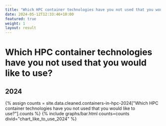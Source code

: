 ```yaml
---
title: "Which HPC container technologies have you not used that you would like to use?"
date: 2024-05-12T12:33:46+10:00
featured: true
weight: 1
layout: result
---
```


# Which HPC container technologies have you not used that you would like to use?

## 2024

{% assign counts = site.data.cleaned.containers-in-hpc-2024["Which HPC container technologies have you not used that you would like to use?"].counts %}
{% include graphs/bar.html counts=counts divid="chart_like_to_use_2024" %}

